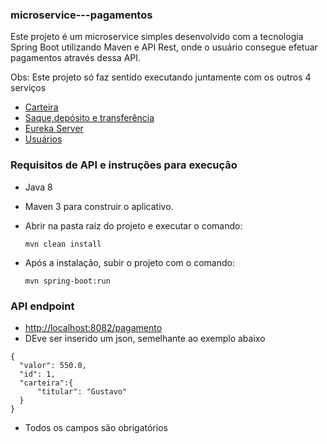### microservice---pagamentos
Este projeto é um microservice simples desenvolvido com a tecnologia Spring Boot utilizando Maven e API Rest, onde o usuário consegue efetuar pagamentos através dessa API.

Obs: Este projeto só faz sentido executando juntamente com os outros 4 serviços
   - [Carteira](https://github.com/GustavoCSchmitz/microservice---carteira)
   - [Saque,depósito e transferência](https://github.com/GustavoCSchmitz/microservice---saqueDeposito)
   - [Eureka Server](https://github.com/GustavoCSchmitz/microservice---eureka)
   - [Usuários]()


### Requisitos de API e instruções para execução
 - Java 8
 - Maven 3 para construir o aplicativo.
 - Abrir na pasta raíz do projeto e executar o comando:
 
      `mvn clean install`
 - Após a instalação, subir o projeto com o comando:
       
      `mvn spring-boot:run`
      
### API endpoint
  - [http://localhost:8082/pagamento]()
  - DEve ser inserido um json, semelhante ao exemplo abaixo
  ```
  {
    "valor": 550.0,
    "id": 1,
    "carteira":{
        "titular": "Gustavo"
    }
  }
```
   - Todos os campos são obrigatórios

 
